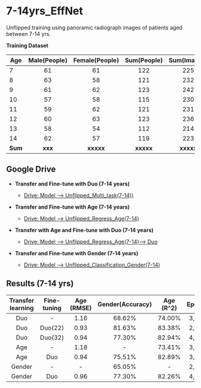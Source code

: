 # 7-14yrs_EffNet
Unflipped training using panoramic radiograph images of patients aged between 7-14 yrs.

**Training Dataset**

|  Age  | Male(People)  | Female(People)  | Sum(People)  |  Sum(Images) |
| ------|:-------------:|:---------------:|:------------:|:------------:|
|  7    |      61       |       61        |      122     |      225     |
|  8    |      63       |       58        |      121     |      232     |
|  9    |      61       |       62        |      123     |      242     |
|  10   |      57       |       58        |      115     |      230     |
|  11   |      59       |       62        |      121     |      231     |
|  12   |      60       |       63        |      123     |      236     |
|  13   |      58       |       54        |      112     |      214     |
|  14   |      62       |       57        |      119     |      223     |
|**Sum**|    **xxx**    |    **xxxxx**    |   **xxxxx**  |   **xxxxx**  |

## Google Drive
* **Transfer and Fine-tune with Duo (7-14 years)**
  * [Drive: Model --> Unflipped_Multi_task(7-14))](https://drive.google.com/drive/u/0/folders/1VtMGbAGY-p9oDw0X5pwFXr79_T6_r7r1)

* **Transfer and Fine-tune with Age (7-14 years)**
  * [Drive: Model --> Unflipped_Regress_Age(7-14)](https://drive.google.com/drive/u/0/folders/1lThC7Ft1dU3_4gGOPXNezZJJOwTLpZV5)
* **Transfer with Age and Fine-tune with Duo (7-14 years)**
  * [Drive: Model --> Unflipped_Regress_Age(7-14)--> Duo](https://drive.google.com/drive/u/0/folders/1QxEWQw5nV6Ue5J7Ink2qT29hvqTku26A)

* **Transfer and Fine-tune with Gender (7-14 years)**
  * [Drive: Model --> Unflipped_Classification_Gender(7-14)](https://drive.google.com/drive/u/0/folders/1gSnNTp_DwS-gacctGDKAy0MGtKOMxsEk)

## Results (7-14 yrs)
|  Transfer learning  | Fine-tuning  | Age (RMSE)  | Gender(Accuracy)  |  Age (R^2) | Epochs |
| :------------------:|:------------:|:-----------:|:-----------------:|:----------:|:------:|
|         Duo         |      -       |     1.16    |      68.62%       |   74.00%   |  3,500 |
|         Duo         |    Duo(22)   |     0.93    |      81.63%       |   83.38%   |  2,000 |
|         Duo         |    Duo(32)   |     0.94    |      77.30%       |   82.94%   |  4,500 |
|         Age         |       -      |     1.18    |        -          |   73.41%   |  3,500 |
|         Age         |      Duo     |     0.94    |      75.51%       |   82.89%   |  3,500 |
|       Gender        |       -      |      -      |      65.05%       |     -      |  2,500 |
|       Gender        |      Duo     |     0.96    |      77.30%       |   82.26%   |  4,500 |

